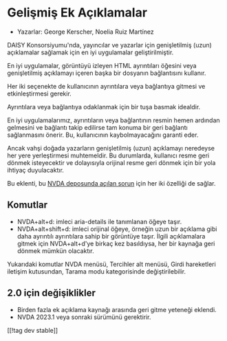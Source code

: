 # Gelişmiş Ek Açıklamalar #

* Yazarlar: George Kerscher, Noelia Ruiz Martínez

DAISY Konsorsiyumu'nda, yayıncılar ve yazarlar için genişletilmiş (uzun)
açıklamalar sağlamak için en iyi uygulamalar geliştirilmiştir.

En iyi uygulamalar, görüntüyü izleyen HTML ayrıntıları öğesini veya
genişletilmiş açıklamayı içeren başka bir dosyanın bağlantısını kullanır.

Her iki seçenekte de kullanıcının ayrıntılara veya bağlantıya gitmesi ve
etkinleştirmesi gerekir.

Ayrıntılara veya bağlantıya odaklanmak için bir tuşa basmak idealdir.

En iyi uygulamalarımız, ayrıntıların veya bağlantının resmin hemen ardından
gelmesini ve bağlantı takip edilirse tam konuma bir geri bağlantı
sağlanmasını önerir. Bu, kullanıcının kaybolmayacağını garanti eder.

Ancak vahşi doğada yazarların genişletilmiş (uzun) açıklamayı neredeyse her
yere yerleştirmesi muhtemeldir. Bu durumlarda, kullanıcı resme geri dönmek
isteyecektir ve dolayısıyla orijinal resme geri dönmek için bir yola ihtiyaç
duyulacaktır.

Bu eklenti, bu [NVDA deposunda açılan sorun][2] için her iki özelliği de
sağlar.

## Komutlar ##

* NVDA+alt+d: imleci aria-details ile tanımlanan öğeye taşır.
* NVDA+alt+shift+d: imleci orijinal öğeye, örneğin uzun bir açıklama gibi
  daha ayrıntılı ayrıntılara sahip bir görüntüye taşır. İlgili açıklamalara
  gitmek için NVDA+alt+d'ye birkaç kez basıldıysa, her bir kaynağa geri
  dönmek mümkün olacaktır.

Yukarıdaki komutlar NVDA menüsü, Tercihler alt menüsü, Girdi hareketleri
iletişim kutusundan, Tarama modu kategorisinde değiştirilebilir.

## 2.0 için değişiklikler ##

* Birden fazla ek açıklama kaynağı arasında geri gitme yeteneği eklendi.
* NVDA 2023.1 veya sonraki sürümünü gerektirir.

[[!tag dev stable]]

[2]: https://github.com/nvaccess/nvda/issues/13940
